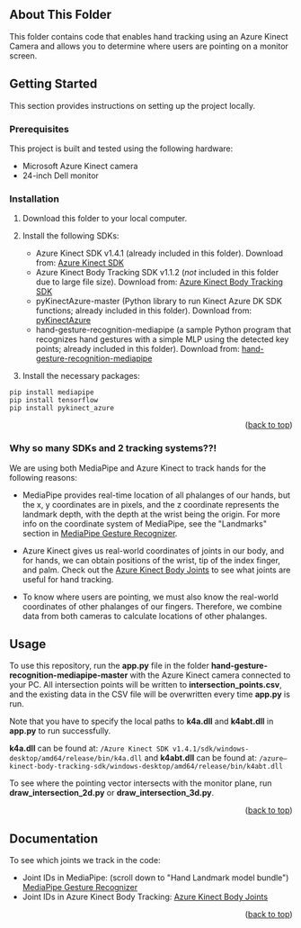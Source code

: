 <!-- ABOUT THIS FOLDER -->
## About This Folder

This folder contains code that enables hand tracking using an Azure Kinect Camera and allows you to determine where users are pointing on a monitor screen.

<!-- GETTING STARTED -->
## Getting Started

This section provides instructions on setting up the project locally.

### Prerequisites

This project is built and tested using the following hardware:
- Microsoft Azure Kinect camera
- 24-inch Dell monitor

### Installation

1. Download this folder to your local computer.
2. Install the following SDKs:
   * Azure Kinect SDK v1.4.1 (already included in this folder). Download from: [Azure Kinect SDK](https://learn.microsoft.com/en-us/azure/kinect-dk/sensor-sdk-download)
   * Azure Kinect Body Tracking SDK v1.1.2 (*not* included in this folder due to large file size). Download from: [Azure Kinect Body Tracking SDK](https://learn.microsoft.com/en-us/azure/kinect-dk/body-sdk-download)
   * pyKinectAzure-master (Python library to run Kinect Azure DK SDK functions; already included in this folder). Download from: [pyKinectAzure](https://github.com/ibaiGorordo/pyKinectAzure)
   * hand-gesture-recognition-mediapipe (a sample Python program that recognizes hand gestures with a simple MLP using the detected key points; already included in this folder). Download from: [hand-gesture-recognition-mediapipe](https://github.com/kinivi/hand-gesture-recognition-mediapipe)
   
4. Install the necessary packages:
  ```
  pip install mediapipe
  pip install tensorflow
  pip install pykinect_azure
  ```

<p align="right">(<a href="#readme-top">back to top</a>)</p>

### Why so many SDKs and 2 tracking systems??!
We are using both MediaPipe and Azure Kinect to track hands for the following reasons:

* MediaPipe provides real-time location of all phalanges of our hands, but the x, y coordinates are in pixels, and the z coordinate represents the landmark depth, with the depth at the wrist being the origin. For more info on the coordinate system of MediaPipe, see the "Landmarks" section in [MediaPipe Gesture Recognizer](https://developers.google.com/mediapipe/solutions/vision/gesture_recognizer/python).

* Azure Kinect gives us real-world coordinates of joints in our body, and for hands, we can obtain positions of the wrist, tip of the index finger, and palm. Check out the [Azure Kinect Body Joints](https://learn.microsoft.com/en-us/azure/kinect-dk/body-joints) to see what joints are useful for hand tracking.

* To know where users are pointing, we must also know the real-world coordinates of other phalanges of our fingers. Therefore, we combine data from both cameras to calculate locations of other phalanges.

## Usage

To use this repository, run the **app.py** file in the folder **hand-gesture-recognition-mediapipe-master** with the Azure Kinect camera connected to your PC. All intersection points will be written to **intersection_points.csv**, and the existing data in the CSV file will be overwritten every time **app.py** is run.

Note that you have to specify the local paths to **k4a.dll** and **k4abt.dll** in **app.py** to run successfully.

**k4a.dll** can be found at: `/Azure Kinect SDK v1.4.1/sdk/windows-desktop/amd64/release/bin/k4a.dll` and 
**k4abt.dll** can be found at: `/azure—kinect-body-tracking-sdk/windows-desktop/amd64/release/bin/k4abt.dll`

To see where the pointing vector intersects with the monitor plane, run **draw_intersection_2d.py** or **draw_intersection_3d.py**.

<p align="right">(<a href="#readme-top">back to top</a>)</p>

<!-- DOCUMENTATION -->
## Documentation
To see which joints we track in the code:

- Joint IDs in MediaPipe: (scroll down to "Hand Landmark model bundle") [MediaPipe Gesture Recognizer](https://developers.google.com/mediapipe/solutions/vision/gesture_recognizer)
- Joint IDs in Azure Kinect Body Tracking: [Azure Kinect Body Joints](https://learn.microsoft.com/en-us/azure/kinect-dk/body-joints)

<p align="right">(<a href="#readme-top">back to top</a>)</p>
